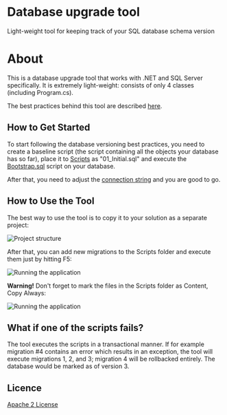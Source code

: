 # Database upgrade tool
Light-weight tool for keeping track of your SQL database schema version

About
=====================

This is a database upgrade tool that works with .NET and SQL Server specifically. It is extremely light-weight: consists of only 4 classes (including Program.cs).

The best practices behind this tool are described [here][L1].

How to Get Started
--------------
To start following the database versioning best practices, you need to create a baseline script (the script containing all the objects your database has so far), place it to [Scripts][L5] as "01_Initial.sql" and execute the [Bootstrap.sql][L3] script on your database.

After that, you need to adjust the [connection string][L4] and you are good to go.

How to Use the Tool
--------------
The best way to use the tool is to copy it to your solution as a separate project:

![Project structure](https://lh3.googleusercontent.com/jDln5bJl0gwyhZ-LERxybb4A4CK4J6Kapm51gmHlOIE=w273-h280-no)

After that, you can add new migrations to the Scripts folder and execute them just by hitting F5:

![Running the application](https://lh3.googleusercontent.com/D64KeZ2zA00E48R8czAkbfImTlPQXFysSiBNPEWye9Q=w843-h429-no)

**Warning!** Don't forget to mark the files in the Scripts folder as Content, Copy Always:

![Running the application](https://lh3.googleusercontent.com/zSVmry_etu7gbmCE87E_-BxJAhIHY9_SzM0QH38tsNI=w336-h244-no)

What if one of the scripts fails?
--------------
The tool executes the scripts in a transactional manner. If for example migration #4 contains an error which results in an exception, the tool will execute migrations 1, 2, and 3; migration 4 will be rollbacked entirely. The database would be marked as of version 3.

Licence
--------------
[Apache 2 License][L2]

[L1]: http://enterprisecraftsmanship.com/2015/08/10/database-versioning-best-practices/
[L2]: http://www.apache.org/licenses/LICENSE-2.0
[L3]: src/DatabaseUpgradeTool/Bootstrap.sql
[L4]: src/DatabaseUpgradeTool/App.config
[L5]: src/DatabaseUpgradeTool/Scripts